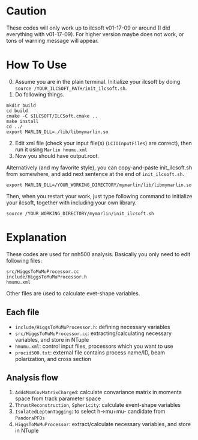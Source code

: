 # Caution
These codes will only work up to ilcsoft v01-17-09 or around (I did everything with v01-17-09).
For higher version maybe does not work, or tons of warning message will appear.

# How To Use
0. Assume you are in the plain terminal. Initialize your ilcsoft by doing `source /YOUR_ILCSOFT_PATH/init_ilcsoft.sh`.
1. Do following things.  
```
mkdir build
cd build  
cmake -C $ILCSOFT/ILCSoft.cmake ..  
make install  
cd ../  
export MARLIN_DLL=./lib/libmymarlin.so
```  
2. Edit xml file (check your input file(s) (`LCIOInputFiles`) are correct), then run it using `Marlin hmumu.xml`
3. Now you should have output.root.

Alternatively (and my favorite style), you can copy-and-paste init_ilcsoft.sh from somewhere, and add next sentence at the end of `init_ilcsoft.sh`.  
```
export MARLIN_DLL=/YOUR_WORKING_DIRECTORY/mymarlin/lib/libmymarlin.so
```
Then, when you restart your work, just type following command to initialize your ilcsoft, together with including your own library.
```
source /YOUR_WORKING_DIRECTORY/mymarlin/init_ilcsoft.sh
```

# Explanation
These codes are used for nnh500 analysis.
Basically you only need to edit following files:
```
src/HiggsToMuMuProcessor.cc  
include/HiggsToMuMuProcessor.h  
hmumu.xml
```
Other files are used to calculate evet-shape variables.

## Each file
- `include/HiggsToMuMuProcessor.h`: defining necessary variables
- `src/HiggsToMuMuProcessor.cc`: extracting/calculating necessary variables, and store in NTuple
- `hmumu.xml`: control input files, processors which you want to use
- `procid500.txt`: external file contains process name/ID, beam polarization, and cross section

## Analysis flow
1. `Add4MomCovMatrixCharged`: calculate convariance matrix in momenta space from track parameter space
2. `ThrustReconstruction`, `Sphericity`: calculate event-shape variables
3. `IsolatedLeptonTagging`: to select h->mu+mu- candidate from `PandoraPFOs`
4. `HiggsToMuMuProcessor`: extract/calculate necessary variables, and store in NTuple
